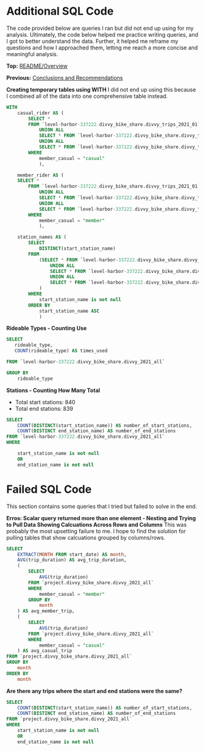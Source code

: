 # Additional SQL Code
The code provided below are queries I ran but did not end up using for my analysis. Ultimately, the code below helped me practice writing queries, and I got to better understand the data. Further, it helped me reframe my questions and how I approached them, letting me reach a more concise and meaningful analysis.

**Top:** [README/Overview](https://github.com/gharliquebread/cyclistic-analysis/blob/main/README.md)

**Previous:** [Conclusions and Recommendations](https://github.com/gharliquebread/cyclistic-analysis/blob/main/Conclusions%20and%20Recommendations.md)




**Creating temporary tables using WITH**
I did not end up using this because I combined all of the data into one comprehensive table instead.
```sql
WITH 
    casual_rider AS (
        SELECT *
        FROM `level-harbor-337222.divvy_bike_share.divvy_trips_2021_01`
            UNION ALL
            SELECT * FROM `level-harbor-337222.divvy_bike_share.divvy_trips_2021_02` 
            UNION ALL
            SELECT * FROM `level-harbor-337222.divvy_bike_share.divvy_trips_2021_03`
        WHERE
            member_casual = "casual"
            ),

    member_rider AS (
    SELECT *
        FROM `level-harbor-337222.divvy_bike_share.divvy_trips_2021_01`
            UNION ALL
            SELECT * FROM `level-harbor-337222.divvy_bike_share.divvy_trips_2021_02` 
            UNION ALL
            SELECT * FROM `level-harbor-337222.divvy_bike_share.divvy_trips_2021_03`
        WHERE
            member_casual = "member"    
            ),

    station_names AS (
        SELECT
            DISTINCT(start_station_name)
        FROM 
            (SELECT * FROM `level-harbor-337222.divvy_bike_share.divvy_trips_2021_01`
                UNION ALL
                SELECT * FROM `level-harbor-337222.divvy_bike_share.divvy_trips_2021_02` 
                UNION ALL
                SELECT * FROM `level-harbor-337222.divvy_bike_share.divvy_trips_2021_03`
            )
        WHERE
            start_station_name is not null
        ORDER BY 
            start_station_name ASC
            )
```            

**Rideable Types - Counting Use**
```sql
SELECT
   rideable_type,
   COUNT(rideable_type) AS times_used

FROM `level-harbor-337222.divvy_bike_share.divvy_2021_all`

GROUP BY 
    rideable_type
```

**Stations - Counting How Many Total**

* Total start stations: 840
* Total end stations: 839
```sql
SELECT
    COUNT(DISTINCT(start_station_name)) AS number_of_start_stations,
    COUNT(DISTINCT end_station_name) AS number_of_end_stations
FROM `level-harbor-337222.divvy_bike_share.divvy_2021_all`
WHERE 

    start_station_name is not null
    OR
    end_station_name is not null 
```

# Failed SQL Code
This section contains some queries that I tried but failed to solve in the end.

**Erros: Scalar query returned more than one element - Nesting and Trying to Pull Data Showing Calcuations Across Rows and Columns**
This was probably the most upsetting failure to me. I hope to find the solution for pulling tables that show calcuations grouped by columns/rows.
```sql
SELECT 
    EXTRACT(MONTH FROM start_date) AS month,
    AVG(trip_duration) AS avg_trip_duration,
    (
        SELECT
            AVG(trip_duration)
        FROM `project.divvy_bike_share.divvy_2021_all`
        WHERE 
            member_casual = "member"
        GROUP BY 
            month
    ) AS avg_member_trip,
    (
        SELECT
            AVG(trip_duration)
        FROM `project.divvy_bike_share.divvy_2021_all`
        WHERE 
            member_casual = "casual"
    ) AS avg_casual_trip
FROM `project.divvy_bike_share.divvy_2021_all`
GROUP BY 
    month
ORDER BY 
    month
```

**Are there any trips where the start and end stations were the same?**

```sql
SELECT
    COUNT(DISTINCT(start_station_name)) AS number_of_start_stations,
    COUNT(DISTINCT end_station_name) AS number_of_end_stations
FROM `project.divvy_bike_share.divvy_2021_all`
WHERE 
    start_station_name is not null
    OR
    end_station_name is not null
```

